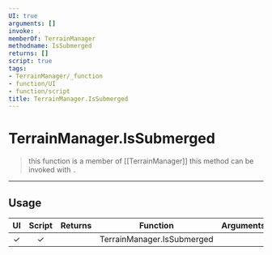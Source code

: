 ```yaml
---
UI: true
arguments: []
invoke: .
memberOf: TerrainManager
methodname: IsSubmerged
returns: []
script: true
tags:
- TerrainManager/_function
- function/UI
- function/script
title: TerrainManager.IsSubmerged
---
```

# TerrainManager.IsSubmerged
> this function is a member of [[TerrainManager]]
> this method can be invoked with `.`
-----
## Usage
|  UI | Script | Returns | Function | Arguments |
|:---:|:------:|-------:|:--------:|:---------|
|✓|✓||TerrainManager.IsSubmerged||
